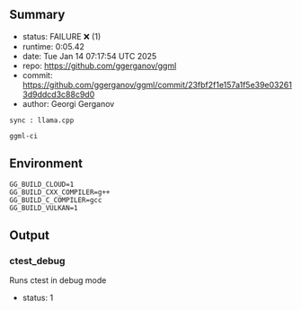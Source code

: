 ## Summary

- status:  FAILURE ❌ (1)
- runtime: 0:05.42
- date:    Tue Jan 14 07:17:54 UTC 2025
- repo:    https://github.com/ggerganov/ggml
- commit:  https://github.com/ggerganov/ggml/commit/23fbf2f1e157a1f5e39e032613d9ddcd3c88c9d0
- author:  Georgi Gerganov
```
sync : llama.cpp

ggml-ci
```

## Environment

```
GG_BUILD_CLOUD=1
GG_BUILD_CXX_COMPILER=g++
GG_BUILD_C_COMPILER=gcc
GG_BUILD_VULKAN=1
```

## Output

### ctest_debug

Runs ctest in debug mode
- status: 1
```

```

